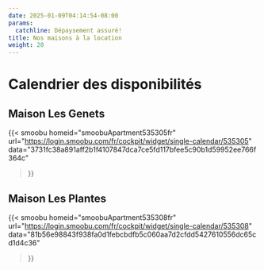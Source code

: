 ```yaml
---
date: 2025-01-09T04:14:54-08:00
params:
  catchline: Dépaysement assuré!
title: Nos maisons à la location
weight: 20
---
```


# Calendrier des disponibilités

## Maison Les Genets <!--more-->

{{< smoobu 
homeid="smoobuApartment535305fr" 
url="https://login.smoobu.com/fr/cockpit/widget/single-calendar/535305"
data="3731fc38a891aff2b1f4107847dca7ce5fd117bfee5c90b1d59952ee766f364c"
>}}

## Maison Les Plantes

{{< smoobu 
homeid="smoobuApartment535308fr" 
url="https://login.smoobu.com/fr/cockpit/widget/single-calendar/535308"
data="81b56e98843f938fa0d1febcbdfb5c060aa7d2cfdd5427610556dc65cd1d4c36"
>}}